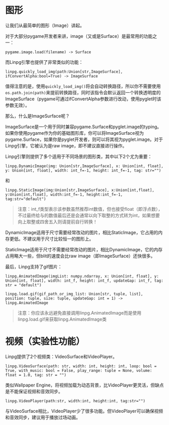 # 图形

让我们从最简单的图形（Image）讲起。

对于大部分pygame开发者来讲，image（又或是Surface）是最常用的功能之一：

`pygame.image.load(filename) -> Surface`

而Linpg引擎也提供了非常类似的功能：

`linpg.quickly_load_img(path:Union[str,ImageSurface], ifConvertAlpha:bool=True) -> ImageSurface`

值得注意的是，使用`quickly_load_img()`将会自动转换路径，所以你不需要使用`os.path.join(path)`来提前转换路径，同时该指令会默认返回一个转换透明度的ImageSurface（pygame可通过ifConvertAlpha参数进行改动，使用pyglet时该参数无效）。

那么，什么是ImageSurface呢？

ImageSurface是一个用于同时兼容pygame.Surface和pyglet.image的typing。如果你使用pygame作为你的基础图形库，你可以将ImageSurface视为pygame.Surface，如果你是pyglet开发者，则可以将其视为pyglet.image。对于Linpg引擎，它被认为是raw image，即不建议直接进行操作。

Linpg引擎则提供了多个适用于不同场景的图形类，其中以下2个尤为重要：

`linpg.DynamicImage(img: Union[str,ImageSurface], x: Union[int, float], y: Union[int, float], width: int_f=-1, height: int_f=-1, tag: str="")`

和

`linpg.StaticImage(img:Union[str,ImageSurface], x:Union[int,float], y:Union[int,float], width:int_f=-1, height:int_f=-1, tag:str="default")`

> 注意：int_f类型表示该参数虽然推荐int数值，但也接受float（即浮点数），不过最终给与的数值最后还是会通常以向下取整的方式转为int，如果想要向上取整或四舍五入则请提前自行转换！

DynamicImage适用于尺寸需要经常改动的图片，相比StaticImage，它占用的内存更低。不建议用于尺寸比较恒一的图形上。

StaticImage适用于尺寸不需要经常改动的图片，相比DynamicImage，它的内存占用略大一些，但blit的速度会比raw image（即ImageSurface）还快很多。

最后，Linpg支持了gif图片：

`linpg.AnimatedImage(imgList: numpy.ndarray, x: Union[int, float], y: Union[int, float], width: int_f, height: int_f, updateGap: int_f, tag: str = "default")`

`linpg.load.gif(gif_path_or_img_list: Union[str, tuple, list], position: tuple, size: tuple, updateGap: int = 1) -> linpg.AnimatedImage`

> 注意：你应该永远避免直接调用linpg.AnimatedImage而是使用linpg.load.gif来获取linpg.AnimatedImage类

# 视频（实验性功能）

Linpg提供了2个视频类：VideoSurface和VideoPlayer。

`linpg.VideoSurface(path: str, width: int, height: int, loop: bool = True, with_music: bool = False, play_range: tuple = None, volume: float = 1.0, tag: str = "")`

类似Wallpaper Engine，将视频加载为动态背景，比VideoPlayer更灵活，但缺点是不能保证视频和音效同步。

`linpg.VideoPlayer(path:str, width:int, height:int, tag:str="")`

与VideoSurface相比，VideoPlayer少了很多功能。但VideoPlayer可以确保视频和音效同步，建议用于播放过场动画。
